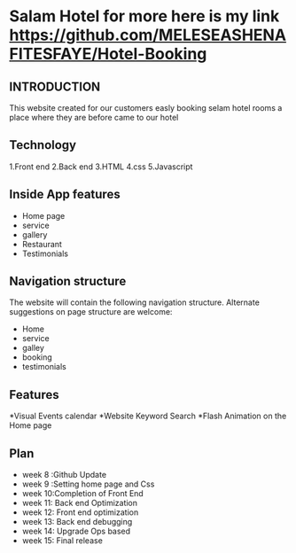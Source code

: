 # Salam Hotel for more here is my link https://github.com/MELESEASHENAFITESFAYE/Hotel-Booking
 ## INTRODUCTION

 This website created for our customers easly booking selam hotel rooms a place where they are before came to our hotel
##  Technology
1.Front end
2.Back end 
3.HTML
4.css
5.Javascript
## Inside App features
* Home page
* service
* gallery
* Restaurant
* Testimonials
## Navigation structure
The website will contain the following navigation structure. 
Alternate suggestions on page structure are welcome: 
* Home 
* service 
* galley
* booking 
* testimonials 
## Features
*Visual Events calendar 
*Website Keyword Search 
*Flash Animation on the Home page 

## Plan 
* week 8 :Github Update
* week 9 :Setting home page and Css
* week 10:Completion of Front End
* week 11: Back end Optimization
* week 12: Front end optimization
* week 13: Back end debugging
* week 14: Upgrade Ops based
* week 15: Final release   
